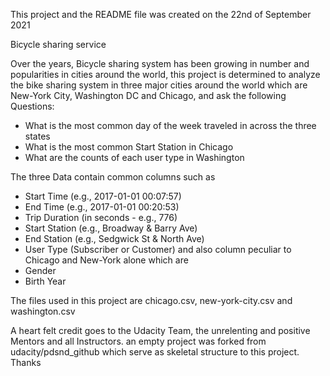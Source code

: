 This project and the README file was created on the 22nd of September 2021

Bicycle sharing service

Over the years, Bicycle sharing system has been growing in number and popularities in cities around the world, this project is determined to analyze the bike sharing system in three major cities around the world which are New-York City, Washington DC and Chicago, and ask the following Questions:

* What is the most common day of the week traveled in across the three states
* What is the most common Start Station in Chicago
* What are the counts of each user type in Washington

The three Data contain common columns such as
* Start Time (e.g., 2017-01-01 00:07:57)
* End Time (e.g., 2017-01-01 00:20:53)
* Trip Duration (in seconds - e.g., 776)
* Start Station (e.g., Broadway & Barry Ave)
* End Station (e.g., Sedgwick St & North Ave)
* User Type (Subscriber or Customer)
and also column peculiar to Chicago and New-York alone which are
* Gender
* Birth Year

The files used in this project are chicago.csv, new-york-city.csv and washington.csv


A heart felt credit goes to the Udacity Team, the unrelenting and positive Mentors and all Instructors.
an empty project was forked from udacity/pdsnd_github which serve as skeletal structure to this project.
Thanks
